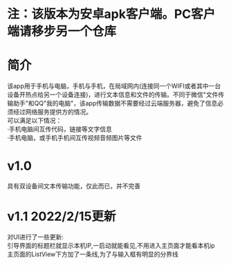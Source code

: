 # 注：该版本为安卓apk客户端。PC客户端请移步另一个仓库
# 简介
该app用于手机与电脑，手机与手机，在局域网内(连接同一个WIFI或者其中一台设备开热点给另一个设备连接)，进行文本信息和文件的传输。不同于微信"文件传输助手"和QQ"我的电脑"，该app传输数据不需要经过云端服务器，避免了信息必须经过网络服务提供方的情况。
<br>可以满足以下情况：
<br>·手机电脑间互传代码，链接等文字信息
<br>·手机电脑，或手机手机间互传视频音频图片等文件
# v1.0
具有双设备间文本传输功能，仅此而已，并不完善
# v1.1 2022/2/15更新
对UI进行了一些更新:
<br>引导界面的标题栏就显示本机IP,一启动就能看见,不用进入主页面才能看本机ip
<br>主页面的ListView下方加了一条线,为了与输入框有明显的分界线
